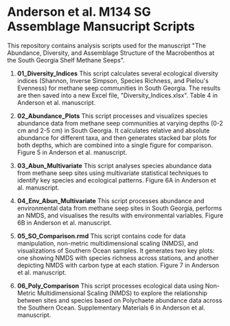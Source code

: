 # Anderson et al. M134 SG Assemblage Mansucript Scripts

This repository contains analysis scripts used for the manuscript "The Abundance, Diversity, and Assemblage Structure of the Macrobenthos at the South Georgia Shelf Methane Seeps". 

1. **01_Diversity_Indices** This script calculates several ecological diversity indices (Shannon, Inverse Simpson, Species Richness, and Pielou's Evenness) for methane seep communities in South Georgia. The results are then saved into a new Excel file, "Diversity_Indices.xlsx". Table 4 in Anderson et al. manuscript.

2. **02_Abundance_Plots** This script processes and visualizes species abundance data from methane seep communities at varying depths (0-2 cm and 2-5 cm) in South Georgia. It calculates relative and absolute abundance for different taxa, and then generates stacked bar plots for both depths, which are combined into a single figure for comparison. Figure 5 in Anderson et al. manuscript. 

3. **03_Abun_Multivariate** This script analyses species abundance data from methane seep sites using multivariate statistical techniques to identify key species and ecological patterns. Figure 6A in Anderson et al. manuscript.

4. **04_Env_Abun_Multivariate** This script processes abundance and environmental data from methane seep sites in South Georgia, performs an NMDS, and visualises the results with environmental variables. Figure 6B in Anderson et al. manuscript.

5. **05_SO_Comparison.rmd** This script contains code for data manipulation, non-metric multidimensional scaling (NMDS), and visualizations of Southern Ocean samples. It generates two key plots: one showing NMDS with species richness across stations, and another depicting NMDS with carbon type at each station. Figure 7 in Anderson et al. manuscript.

7. **06_Poly_Comparison** This script processes ecological data using Non-Metric Multidimensional Scaling (NMDS) to explore the relationship between sites and species based on Polychaete abundance data across the Southern Ocean. Supplementary Materials 6 in Anderson et al. manuscript. 

